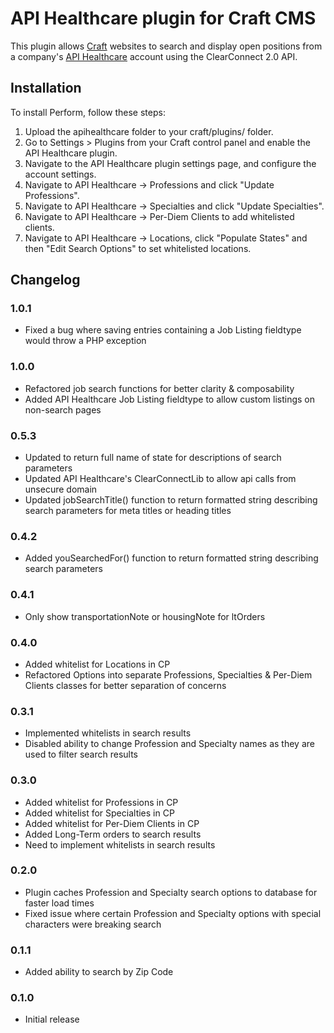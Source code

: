 # API Healthcare plugin for Craft CMS

This plugin allows [Craft](http://buildwithcraft.com) websites to search and display open positions from a company's [API Healthcare](http://www.apihealthcare.com/) account using the ClearConnect 2.0 API.


## Installation

To install Perform, follow these steps:

1.  Upload the apihealthcare folder to your craft/plugins/ folder.
2.  Go to Settings > Plugins from your Craft control panel and enable the API Healthcare plugin.
3.  Navigate to the API Healthcare plugin settings page, and configure the account settings.
4.  Navigate to API Healthcare -> Professions and click "Update Professions".
5.  Navigate to API Healthcare -> Specialties and click "Update Specialties".
6.  Navigate to API Healthcare -> Per-Diem Clients to add whitelisted clients.
7.  Navigate to API Healthcare -> Locations, click "Populate States" and then "Edit Search Options" to set whitelisted locations.

## Changelog

### 1.0.1

* Fixed a bug where saving entries containing a Job Listing fieldtype would throw a PHP exception

### 1.0.0

* Refactored job search functions for better clarity & composability
* Added API Healthcare Job Listing fieldtype to allow custom listings on non-search pages

### 0.5.3

* Updated to return full name of state for descriptions of search parameters
* Updated API Healthcare's ClearConnectLib to allow api calls from unsecure domain
* Updated jobSearchTitle() function to return formatted string describing search parameters for meta titles or heading titles

### 0.4.2

* Added youSearchedFor() function to return formatted string describing search parameters

### 0.4.1

* Only show transportationNote or housingNote for ltOrders

### 0.4.0

* Added whitelist for Locations in CP
* Refactored Options into separate Professions, Specialties & Per-Diem Clients classes for better separation of concerns

### 0.3.1

* Implemented whitelists in search results
* Disabled ability to change Profession and Specialty names as they are used to filter search results

### 0.3.0

* Added whitelist for Professions in CP
* Added whitelist for Specialties in CP
* Added whitelist for Per-Diem Clients in CP
* Added Long-Term orders to search results
* Need to implement whitelists in search results

### 0.2.0

* Plugin caches Profession and Specialty search options to database for faster load times
* Fixed issue where certain Profession and Specialty options with special characters were breaking search

### 0.1.1

* Added ability to search by Zip Code

### 0.1.0

* Initial release
